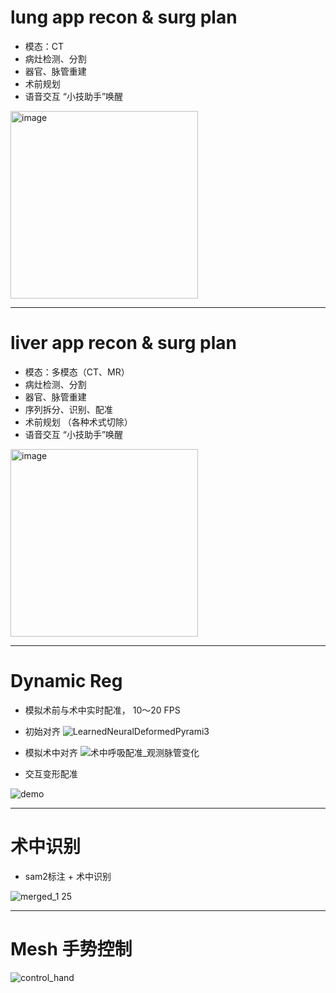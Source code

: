 # lung app recon & surg plan
- 模态：CT
- 病灶检测、分割
- 器官、脉管重建
- 术前规划
- 语音交互 “小技助手”唤醒
<img width="300" height="300" alt="image" src="https://github.com/user-attachments/assets/8e834afd-48f7-4a97-901c-1524b8209274" />

---

# liver app recon & surg plan
- 模态：多模态（CT、MR）
- 病灶检测、分割
- 器官、脉管重建
- 序列拆分、识别、配准
- 术前规划 （各种术式切除）
- 语音交互 “小技助手”唤醒
<img width="300" height="300" alt="image" src="https://github.com/user-attachments/assets/6b989895-ae01-4479-b8f2-acf1b3fb7a75" />

---

# Dynamic Reg
- 模拟术前与术中实时配准， 10～20 FPS
- 初始对齐
![LearnedNeuralDeformedPyrami3](https://github.com/user-attachments/assets/8f2dcaf8-e32f-4984-90f3-be8915bb4c2e)
- 模拟术中对齐
![术中呼吸配准_观测脉管变化](https://github.com/user-attachments/assets/a892c5be-5547-4b87-a62f-f698b59fdb83)

- 交互变形配准

![demo](https://github.com/user-attachments/assets/01696987-7f15-4f81-adb4-c644a882e57a)


---
# 术中识别
- sam2标注 + 术中识别
  
![merged_1 25](https://github.com/user-attachments/assets/af31eba1-b081-4bc3-a390-e36f4451070a)

---
# Mesh 手势控制
![control_hand](https://github.com/user-attachments/assets/1a14303b-2894-48ed-96ea-9924a2f86053)

